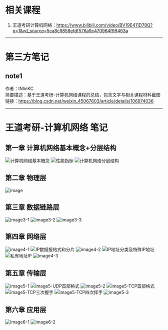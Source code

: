 # 相关课程
1. 王道考研计算机网络：https://www.bilibili.com/video/BV19E411D78Q?p=1&vd_source=5ca8c9858efdf576a9c470964f99463a

---
# 第三方笔记
## note1
作者：INlinKC   
简要描述：基于王道考研-计算机网络课程的总结，包含文字与相关课程材料截图   
链接：https://blog.csdn.net/weixin_45067603/article/details/106974036   

---
# 王道考研-计算机网络 笔记
## 第一章 计算机网络基本概念+分层结构
![计算机网络基本概念](https://github.com/1669367170/notes/blob/master/reading-notes/01-computer_network/%E7%8E%8B%E9%81%93%E8%80%83%E7%A0%94-%E8%AE%A1%E7%AE%97%E6%9C%BA%E7%BD%91%E7%BB%9C/imgs/P1-1%20%E8%AE%A1%E7%AE%97%E6%9C%BA%E7%BD%91%E7%BB%9C%E5%9F%BA%E6%9C%AC%E6%A6%82%E5%BF%B5.png)
![性能指标](https://github.com/1669367170/notes/blob/master/reading-notes/01-computer_network/%E7%8E%8B%E9%81%93%E8%80%83%E7%A0%94-%E8%AE%A1%E7%AE%97%E6%9C%BA%E7%BD%91%E7%BB%9C/imgs/P1-2%20%E6%80%A7%E8%83%BD%E6%8C%87%E6%A0%87.png)
![计算机网络分层结构](https://github.com/1669367170/notes/blob/master/reading-notes/01-computer_network/%E7%8E%8B%E9%81%93%E8%80%83%E7%A0%94-%E8%AE%A1%E7%AE%97%E6%9C%BA%E7%BD%91%E7%BB%9C/imgs/P1-3%20%E8%AE%A1%E7%AE%97%E6%9C%BA%E7%BD%91%E7%BB%9C%E5%88%86%E5%B1%82%E7%BB%93%E6%9E%84.png)
## 第二章 物理层
![image](https://github.com/1669367170/notes/blob/master/reading-notes/01-computer_network/%E7%8E%8B%E9%81%93%E8%80%83%E7%A0%94-%E8%AE%A1%E7%AE%97%E6%9C%BA%E7%BD%91%E7%BB%9C/imgs/P2%20%E7%89%A9%E7%90%86%E5%B1%82.png)
## 第三章 数据链路层
![image3-1](https://github.com/1669367170/notes/blob/master/reading-notes/01-computer_network/%E7%8E%8B%E9%81%93%E8%80%83%E7%A0%94-%E8%AE%A1%E7%AE%97%E6%9C%BA%E7%BD%91%E7%BB%9C/imgs/P3.1%20%E6%95%B0%E6%8D%AE%E9%93%BE%E8%B7%AF%E5%B1%82%EF%BC%88%E4%B8%8A%EF%BC%89.png)
![image3-2](https://github.com/1669367170/notes/blob/master/reading-notes/01-computer_network/%E7%8E%8B%E9%81%93%E8%80%83%E7%A0%94-%E8%AE%A1%E7%AE%97%E6%9C%BA%E7%BD%91%E7%BB%9C/imgs/P3.2%20%E6%95%B0%E6%8D%AE%E9%93%BE%E8%B7%AF%E5%B1%82%EF%BC%88%E4%B8%AD%EF%BC%89.png)
![image3-3](https://github.com/1669367170/notes/blob/master/reading-notes/01-computer_network/%E7%8E%8B%E9%81%93%E8%80%83%E7%A0%94-%E8%AE%A1%E7%AE%97%E6%9C%BA%E7%BD%91%E7%BB%9C/imgs/P3.3%20%E6%95%B0%E6%8D%AE%E9%93%BE%E8%B7%AF%E5%B1%82%EF%BC%88%E4%B8%8B%EF%BC%89.png)
## 第四章 网络层
![image4-1](https://github.com/1669367170/notes/blob/master/reading-notes/01-computer_network/%E7%8E%8B%E9%81%93%E8%80%83%E7%A0%94-%E8%AE%A1%E7%AE%97%E6%9C%BA%E7%BD%91%E7%BB%9C/imgs/P4.1%20%E7%BD%91%E7%BB%9C%E5%B1%82%EF%BC%88%E4%B8%8A%EF%BC%89.png)
![IP数据报格式和分片](https://github.com/1669367170/notes/blob/master/reading-notes/01-computer_network/%E7%8E%8B%E9%81%93%E8%80%83%E7%A0%94-%E8%AE%A1%E7%AE%97%E6%9C%BA%E7%BD%91%E7%BB%9C/imgs/%E7%BD%91%E7%BB%9C%E5%B1%82-IP%E6%95%B0%E6%8D%AE%E6%8A%A5%E6%A0%BC%E5%BC%8F%E5%8F%8A%E5%88%86%E7%89%87.PNG)
![image4-2](https://github.com/1669367170/notes/blob/master/reading-notes/01-computer_network/%E7%8E%8B%E9%81%93%E8%80%83%E7%A0%94-%E8%AE%A1%E7%AE%97%E6%9C%BA%E7%BD%91%E7%BB%9C/imgs/P4.2%20%E7%BD%91%E7%BB%9C%E5%B1%82%EF%BC%88%E4%B8%AD%EF%BC%89.png)
![IP地址分类及特殊IP地址](https://github.com/1669367170/notes/blob/master/reading-notes/01-computer_network/%E7%8E%8B%E9%81%93%E8%80%83%E7%A0%94-%E8%AE%A1%E7%AE%97%E6%9C%BA%E7%BD%91%E7%BB%9C/imgs/%E7%BD%91%E7%BB%9C%E5%B1%82-ip%E5%9C%B0%E5%9D%80%E5%88%86%E7%B1%BB%E5%8F%8A%E7%89%B9%E6%AE%8A%E7%9A%84ip%E5%9C%B0%E5%9D%80.PNG)
![私有地址IP](https://github.com/1669367170/notes/blob/master/reading-notes/01-computer_network/%E7%8E%8B%E9%81%93%E8%80%83%E7%A0%94-%E8%AE%A1%E7%AE%97%E6%9C%BA%E7%BD%91%E7%BB%9C/imgs/%E7%BD%91%E7%BB%9C%E5%B1%82-%E7%A7%81%E6%9C%89%E5%9C%B0%E5%9D%80ip.PNG)
![image4-3](https://github.com/1669367170/notes/blob/master/reading-notes/01-computer_network/%E7%8E%8B%E9%81%93%E8%80%83%E7%A0%94-%E8%AE%A1%E7%AE%97%E6%9C%BA%E7%BD%91%E7%BB%9C/imgs/P4.3%20%E7%BD%91%E7%BB%9C%E5%B1%82%EF%BC%88%E4%B8%8B%EF%BC%89.png)
## 第五章 传输层
![image5-1](https://github.com/1669367170/notes/blob/master/reading-notes/01-computer_network/%E7%8E%8B%E9%81%93%E8%80%83%E7%A0%94-%E8%AE%A1%E7%AE%97%E6%9C%BA%E7%BD%91%E7%BB%9C/imgs/P5.1%20%E4%BC%A0%E8%BE%93%E5%B1%82%EF%BC%88%E4%B8%8A%EF%BC%89.png)
![image5-UDP首部格式](https://github.com/1669367170/notes/blob/master/reading-notes/01-computer_network/%E7%8E%8B%E9%81%93%E8%80%83%E7%A0%94-%E8%AE%A1%E7%AE%97%E6%9C%BA%E7%BD%91%E7%BB%9C/imgs/%E4%BC%A0%E8%BE%93%E5%B1%8201-UDP%E6%8A%A5%E6%96%87%E6%AE%B5%E9%A6%96%E9%83%A8%E6%A0%BC%E5%BC%8F%E4%B8%8E%E6%A0%A1%E9%AA%8C.png)
![image5-2](https://github.com/1669367170/notes/blob/master/reading-notes/01-computer_network/%E7%8E%8B%E9%81%93%E8%80%83%E7%A0%94-%E8%AE%A1%E7%AE%97%E6%9C%BA%E7%BD%91%E7%BB%9C/imgs/P5.2%20%E4%BC%A0%E8%BE%93%E5%B1%82%EF%BC%88%E4%B8%AD%EF%BC%89.png)
![image5-TCP首部格式](https://github.com/1669367170/notes/blob/master/reading-notes/01-computer_network/%E7%8E%8B%E9%81%93%E8%80%83%E7%A0%94-%E8%AE%A1%E7%AE%97%E6%9C%BA%E7%BD%91%E7%BB%9C/imgs/%E4%BC%A0%E8%BE%93%E5%B1%8202-TCP%E6%8A%A5%E6%96%87%E6%AE%B5%E9%A6%96%E9%83%A8%E6%A0%BC%E5%BC%8F.png)
![image5-TCP三次握手](https://github.com/1669367170/notes/blob/master/reading-notes/01-computer_network/%E7%8E%8B%E9%81%93%E8%80%83%E7%A0%94-%E8%AE%A1%E7%AE%97%E6%9C%BA%E7%BD%91%E7%BB%9C/imgs/%E4%BC%A0%E8%BE%93%E5%B1%8203-TCP%E8%BF%9E%E6%8E%A5%E4%B8%89%E6%AC%A1%E6%8F%A1%E6%89%8B.png)
![image5-TCP四次挥手](https://github.com/1669367170/notes/blob/master/reading-notes/01-computer_network/%E7%8E%8B%E9%81%93%E8%80%83%E7%A0%94-%E8%AE%A1%E7%AE%97%E6%9C%BA%E7%BD%91%E7%BB%9C/imgs/%E4%BC%A0%E8%BE%93%E5%B1%8204-TCP%E8%BF%9E%E6%8E%A5%E5%9B%9B%E6%AC%A1%E6%8C%A5%E6%89%8B.png)
![image5-3](https://github.com/1669367170/notes/blob/master/reading-notes/01-computer_network/%E7%8E%8B%E9%81%93%E8%80%83%E7%A0%94-%E8%AE%A1%E7%AE%97%E6%9C%BA%E7%BD%91%E7%BB%9C/imgs/P5.3%20%E4%BC%A0%E8%BE%93%E5%B1%82%EF%BC%88%E4%B8%8B%EF%BC%89.png)
## 第六章 应用层
![image6-1](https://github.com/1669367170/notes/blob/master/reading-notes/01-computer_network/%E7%8E%8B%E9%81%93%E8%80%83%E7%A0%94-%E8%AE%A1%E7%AE%97%E6%9C%BA%E7%BD%91%E7%BB%9C/imgs/P6.1%20%E5%BA%94%E7%94%A8%E5%B1%82%EF%BC%88%E4%B8%8A%EF%BC%89.png)
![image6-2](https://github.com/1669367170/notes/blob/master/reading-notes/01-computer_network/%E7%8E%8B%E9%81%93%E8%80%83%E7%A0%94-%E8%AE%A1%E7%AE%97%E6%9C%BA%E7%BD%91%E7%BB%9C/imgs/P6.2%20%E5%BA%94%E7%94%A8%E5%B1%82%EF%BC%88%E4%B8%8B%EF%BC%89.png)